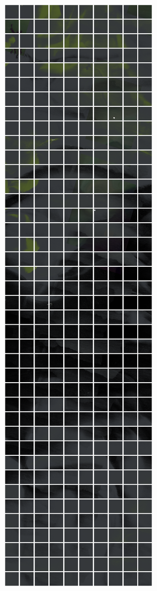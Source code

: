 <html>
<div>
<img src="https://github.com/HakkaTjakka/NL_TILE_MAP/blob/main/18/630/-1074/r.6300.-10740.png" height="44" width="44">
<img src="https://github.com/HakkaTjakka/NL_TILE_MAP/blob/main/18/630/-1074/r.6301.-10740.png" height="44" width="44">
<img src="https://github.com/HakkaTjakka/NL_TILE_MAP/blob/main/18/630/-1074/r.6302.-10740.png" height="44" width="44">
<img src="https://github.com/HakkaTjakka/NL_TILE_MAP/blob/main/18/630/-1074/r.6303.-10740.png" height="44" width="44">
<img src="https://github.com/HakkaTjakka/NL_TILE_MAP/blob/main/18/630/-1074/r.6304.-10740.png" height="44" width="44">
<img src="https://github.com/HakkaTjakka/NL_TILE_MAP/blob/main/18/630/-1074/r.6305.-10740.png" height="44" width="44">
<img src="https://github.com/HakkaTjakka/NL_TILE_MAP/blob/main/18/630/-1074/r.6306.-10740.png" height="44" width="44">
<img src="https://github.com/HakkaTjakka/NL_TILE_MAP/blob/main/18/630/-1074/r.6307.-10740.png" height="44" width="44">
<img src="https://github.com/HakkaTjakka/NL_TILE_MAP/blob/main/18/630/-1074/r.6308.-10740.png" height="44" width="44">
<img src="https://github.com/HakkaTjakka/NL_TILE_MAP/blob/main/18/630/-1074/r.6309.-10740.png" height="44" width="44">
<img src="https://github.com/HakkaTjakka/NL_TILE_MAP/blob/main/18/631/-1074/r.6310.-10740.png" height="44" width="44">
<img src="https://github.com/HakkaTjakka/NL_TILE_MAP/blob/main/18/631/-1074/r.6311.-10740.png" height="44" width="44">
<img src="https://github.com/HakkaTjakka/NL_TILE_MAP/blob/main/18/631/-1074/r.6312.-10740.png" height="44" width="44">
<img src="https://github.com/HakkaTjakka/NL_TILE_MAP/blob/main/18/631/-1074/r.6313.-10740.png" height="44" width="44">
<img src="https://github.com/HakkaTjakka/NL_TILE_MAP/blob/main/18/631/-1074/r.6314.-10740.png" height="44" width="44">
<img src="https://github.com/HakkaTjakka/NL_TILE_MAP/blob/main/18/631/-1074/r.6315.-10740.png" height="44" width="44">
<img src="https://github.com/HakkaTjakka/NL_TILE_MAP/blob/main/18/631/-1074/r.6316.-10740.png" height="44" width="44">
<img src="https://github.com/HakkaTjakka/NL_TILE_MAP/blob/main/18/631/-1074/r.6317.-10740.png" height="44" width="44">
<img src="https://github.com/HakkaTjakka/NL_TILE_MAP/blob/main/18/631/-1074/r.6318.-10740.png" height="44" width="44">
<img src="https://github.com/HakkaTjakka/NL_TILE_MAP/blob/main/18/631/-1074/r.6319.-10740.png" height="44" width="44">
<br>
<img src="https://github.com/HakkaTjakka/NL_TILE_MAP/blob/main/18/630/-1074/r.6300.-10739.png" height="44" width="44">
<img src="https://github.com/HakkaTjakka/NL_TILE_MAP/blob/main/18/630/-1074/r.6301.-10739.png" height="44" width="44">
<img src="https://github.com/HakkaTjakka/NL_TILE_MAP/blob/main/18/630/-1074/r.6302.-10739.png" height="44" width="44">
<img src="https://github.com/HakkaTjakka/NL_TILE_MAP/blob/main/18/630/-1074/r.6303.-10739.png" height="44" width="44">
<img src="https://github.com/HakkaTjakka/NL_TILE_MAP/blob/main/18/630/-1074/r.6304.-10739.png" height="44" width="44">
<img src="https://github.com/HakkaTjakka/NL_TILE_MAP/blob/main/18/630/-1074/r.6305.-10739.png" height="44" width="44">
<img src="https://github.com/HakkaTjakka/NL_TILE_MAP/blob/main/18/630/-1074/r.6306.-10739.png" height="44" width="44">
<img src="https://github.com/HakkaTjakka/NL_TILE_MAP/blob/main/18/630/-1074/r.6307.-10739.png" height="44" width="44">
<img src="https://github.com/HakkaTjakka/NL_TILE_MAP/blob/main/18/630/-1074/r.6308.-10739.png" height="44" width="44">
<img src="https://github.com/HakkaTjakka/NL_TILE_MAP/blob/main/18/630/-1074/r.6309.-10739.png" height="44" width="44">
<img src="https://github.com/HakkaTjakka/NL_TILE_MAP/blob/main/18/631/-1074/r.6310.-10739.png" height="44" width="44">
<img src="https://github.com/HakkaTjakka/NL_TILE_MAP/blob/main/18/631/-1074/r.6311.-10739.png" height="44" width="44">
<img src="https://github.com/HakkaTjakka/NL_TILE_MAP/blob/main/18/631/-1074/r.6312.-10739.png" height="44" width="44">
<img src="https://github.com/HakkaTjakka/NL_TILE_MAP/blob/main/18/631/-1074/r.6313.-10739.png" height="44" width="44">
<img src="https://github.com/HakkaTjakka/NL_TILE_MAP/blob/main/18/631/-1074/r.6314.-10739.png" height="44" width="44">
<img src="https://github.com/HakkaTjakka/NL_TILE_MAP/blob/main/18/631/-1074/r.6315.-10739.png" height="44" width="44">
<img src="https://github.com/HakkaTjakka/NL_TILE_MAP/blob/main/18/631/-1074/r.6316.-10739.png" height="44" width="44">
<img src="https://github.com/HakkaTjakka/NL_TILE_MAP/blob/main/18/631/-1074/r.6317.-10739.png" height="44" width="44">
<img src="https://github.com/HakkaTjakka/NL_TILE_MAP/blob/main/18/631/-1074/r.6318.-10739.png" height="44" width="44">
<img src="https://github.com/HakkaTjakka/NL_TILE_MAP/blob/main/18/631/-1074/r.6319.-10739.png" height="44" width="44">
<br>
<img src="https://github.com/HakkaTjakka/NL_TILE_MAP/blob/main/18/630/-1074/r.6300.-10738.png" height="44" width="44">
<img src="https://github.com/HakkaTjakka/NL_TILE_MAP/blob/main/18/630/-1074/r.6301.-10738.png" height="44" width="44">
<img src="https://github.com/HakkaTjakka/NL_TILE_MAP/blob/main/18/630/-1074/r.6302.-10738.png" height="44" width="44">
<img src="https://github.com/HakkaTjakka/NL_TILE_MAP/blob/main/18/630/-1074/r.6303.-10738.png" height="44" width="44">
<img src="https://github.com/HakkaTjakka/NL_TILE_MAP/blob/main/18/630/-1074/r.6304.-10738.png" height="44" width="44">
<img src="https://github.com/HakkaTjakka/NL_TILE_MAP/blob/main/18/630/-1074/r.6305.-10738.png" height="44" width="44">
<img src="https://github.com/HakkaTjakka/NL_TILE_MAP/blob/main/18/630/-1074/r.6306.-10738.png" height="44" width="44">
<img src="https://github.com/HakkaTjakka/NL_TILE_MAP/blob/main/18/630/-1074/r.6307.-10738.png" height="44" width="44">
<img src="https://github.com/HakkaTjakka/NL_TILE_MAP/blob/main/18/630/-1074/r.6308.-10738.png" height="44" width="44">
<img src="https://github.com/HakkaTjakka/NL_TILE_MAP/blob/main/18/630/-1074/r.6309.-10738.png" height="44" width="44">
<img src="https://github.com/HakkaTjakka/NL_TILE_MAP/blob/main/18/631/-1074/r.6310.-10738.png" height="44" width="44">
<img src="https://github.com/HakkaTjakka/NL_TILE_MAP/blob/main/18/631/-1074/r.6311.-10738.png" height="44" width="44">
<img src="https://github.com/HakkaTjakka/NL_TILE_MAP/blob/main/18/631/-1074/r.6312.-10738.png" height="44" width="44">
<img src="https://github.com/HakkaTjakka/NL_TILE_MAP/blob/main/18/631/-1074/r.6313.-10738.png" height="44" width="44">
<img src="https://github.com/HakkaTjakka/NL_TILE_MAP/blob/main/18/631/-1074/r.6314.-10738.png" height="44" width="44">
<img src="https://github.com/HakkaTjakka/NL_TILE_MAP/blob/main/18/631/-1074/r.6315.-10738.png" height="44" width="44">
<img src="https://github.com/HakkaTjakka/NL_TILE_MAP/blob/main/18/631/-1074/r.6316.-10738.png" height="44" width="44">
<img src="https://github.com/HakkaTjakka/NL_TILE_MAP/blob/main/18/631/-1074/r.6317.-10738.png" height="44" width="44">
<img src="https://github.com/HakkaTjakka/NL_TILE_MAP/blob/main/18/631/-1074/r.6318.-10738.png" height="44" width="44">
<img src="https://github.com/HakkaTjakka/NL_TILE_MAP/blob/main/18/631/-1074/r.6319.-10738.png" height="44" width="44">
<br>
<img src="https://github.com/HakkaTjakka/NL_TILE_MAP/blob/main/18/630/-1074/r.6300.-10737.png" height="44" width="44">
<img src="https://github.com/HakkaTjakka/NL_TILE_MAP/blob/main/18/630/-1074/r.6301.-10737.png" height="44" width="44">
<img src="https://github.com/HakkaTjakka/NL_TILE_MAP/blob/main/18/630/-1074/r.6302.-10737.png" height="44" width="44">
<img src="https://github.com/HakkaTjakka/NL_TILE_MAP/blob/main/18/630/-1074/r.6303.-10737.png" height="44" width="44">
<img src="https://github.com/HakkaTjakka/NL_TILE_MAP/blob/main/18/630/-1074/r.6304.-10737.png" height="44" width="44">
<img src="https://github.com/HakkaTjakka/NL_TILE_MAP/blob/main/18/630/-1074/r.6305.-10737.png" height="44" width="44">
<img src="https://github.com/HakkaTjakka/NL_TILE_MAP/blob/main/18/630/-1074/r.6306.-10737.png" height="44" width="44">
<img src="https://github.com/HakkaTjakka/NL_TILE_MAP/blob/main/18/630/-1074/r.6307.-10737.png" height="44" width="44">
<img src="https://github.com/HakkaTjakka/NL_TILE_MAP/blob/main/18/630/-1074/r.6308.-10737.png" height="44" width="44">
<img src="https://github.com/HakkaTjakka/NL_TILE_MAP/blob/main/18/630/-1074/r.6309.-10737.png" height="44" width="44">
<img src="https://github.com/HakkaTjakka/NL_TILE_MAP/blob/main/18/631/-1074/r.6310.-10737.png" height="44" width="44">
<img src="https://github.com/HakkaTjakka/NL_TILE_MAP/blob/main/18/631/-1074/r.6311.-10737.png" height="44" width="44">
<img src="https://github.com/HakkaTjakka/NL_TILE_MAP/blob/main/18/631/-1074/r.6312.-10737.png" height="44" width="44">
<img src="https://github.com/HakkaTjakka/NL_TILE_MAP/blob/main/18/631/-1074/r.6313.-10737.png" height="44" width="44">
<img src="https://github.com/HakkaTjakka/NL_TILE_MAP/blob/main/18/631/-1074/r.6314.-10737.png" height="44" width="44">
<img src="https://github.com/HakkaTjakka/NL_TILE_MAP/blob/main/18/631/-1074/r.6315.-10737.png" height="44" width="44">
<img src="https://github.com/HakkaTjakka/NL_TILE_MAP/blob/main/18/631/-1074/r.6316.-10737.png" height="44" width="44">
<img src="https://github.com/HakkaTjakka/NL_TILE_MAP/blob/main/18/631/-1074/r.6317.-10737.png" height="44" width="44">
<img src="https://github.com/HakkaTjakka/NL_TILE_MAP/blob/main/18/631/-1074/r.6318.-10737.png" height="44" width="44">
<img src="https://github.com/HakkaTjakka/NL_TILE_MAP/blob/main/18/631/-1074/r.6319.-10737.png" height="44" width="44">
<br>
<img src="https://github.com/HakkaTjakka/NL_TILE_MAP/blob/main/18/630/-1074/r.6300.-10736.png" height="44" width="44">
<img src="https://github.com/HakkaTjakka/NL_TILE_MAP/blob/main/18/630/-1074/r.6301.-10736.png" height="44" width="44">
<img src="https://github.com/HakkaTjakka/NL_TILE_MAP/blob/main/18/630/-1074/r.6302.-10736.png" height="44" width="44">
<img src="https://github.com/HakkaTjakka/NL_TILE_MAP/blob/main/18/630/-1074/r.6303.-10736.png" height="44" width="44">
<img src="https://github.com/HakkaTjakka/NL_TILE_MAP/blob/main/18/630/-1074/r.6304.-10736.png" height="44" width="44">
<img src="https://github.com/HakkaTjakka/NL_TILE_MAP/blob/main/18/630/-1074/r.6305.-10736.png" height="44" width="44">
<img src="https://github.com/HakkaTjakka/NL_TILE_MAP/blob/main/18/630/-1074/r.6306.-10736.png" height="44" width="44">
<img src="https://github.com/HakkaTjakka/NL_TILE_MAP/blob/main/18/630/-1074/r.6307.-10736.png" height="44" width="44">
<img src="https://github.com/HakkaTjakka/NL_TILE_MAP/blob/main/18/630/-1074/r.6308.-10736.png" height="44" width="44">
<img src="https://github.com/HakkaTjakka/NL_TILE_MAP/blob/main/18/630/-1074/r.6309.-10736.png" height="44" width="44">
<img src="https://github.com/HakkaTjakka/NL_TILE_MAP/blob/main/18/631/-1074/r.6310.-10736.png" height="44" width="44">
<img src="https://github.com/HakkaTjakka/NL_TILE_MAP/blob/main/18/631/-1074/r.6311.-10736.png" height="44" width="44">
<img src="https://github.com/HakkaTjakka/NL_TILE_MAP/blob/main/18/631/-1074/r.6312.-10736.png" height="44" width="44">
<img src="https://github.com/HakkaTjakka/NL_TILE_MAP/blob/main/18/631/-1074/r.6313.-10736.png" height="44" width="44">
<img src="https://github.com/HakkaTjakka/NL_TILE_MAP/blob/main/18/631/-1074/r.6314.-10736.png" height="44" width="44">
<img src="https://github.com/HakkaTjakka/NL_TILE_MAP/blob/main/18/631/-1074/r.6315.-10736.png" height="44" width="44">
<img src="https://github.com/HakkaTjakka/NL_TILE_MAP/blob/main/18/631/-1074/r.6316.-10736.png" height="44" width="44">
<img src="https://github.com/HakkaTjakka/NL_TILE_MAP/blob/main/18/631/-1074/r.6317.-10736.png" height="44" width="44">
<img src="https://github.com/HakkaTjakka/NL_TILE_MAP/blob/main/18/631/-1074/r.6318.-10736.png" height="44" width="44">
<img src="https://github.com/HakkaTjakka/NL_TILE_MAP/blob/main/18/631/-1074/r.6319.-10736.png" height="44" width="44">
<br>
<img src="https://github.com/HakkaTjakka/NL_TILE_MAP/blob/main/18/630/-1074/r.6300.-10735.png" height="44" width="44">
<img src="https://github.com/HakkaTjakka/NL_TILE_MAP/blob/main/18/630/-1074/r.6301.-10735.png" height="44" width="44">
<img src="https://github.com/HakkaTjakka/NL_TILE_MAP/blob/main/18/630/-1074/r.6302.-10735.png" height="44" width="44">
<img src="https://github.com/HakkaTjakka/NL_TILE_MAP/blob/main/18/630/-1074/r.6303.-10735.png" height="44" width="44">
<img src="https://github.com/HakkaTjakka/NL_TILE_MAP/blob/main/18/630/-1074/r.6304.-10735.png" height="44" width="44">
<img src="https://github.com/HakkaTjakka/NL_TILE_MAP/blob/main/18/630/-1074/r.6305.-10735.png" height="44" width="44">
<img src="https://github.com/HakkaTjakka/NL_TILE_MAP/blob/main/18/630/-1074/r.6306.-10735.png" height="44" width="44">
<img src="https://github.com/HakkaTjakka/NL_TILE_MAP/blob/main/18/630/-1074/r.6307.-10735.png" height="44" width="44">
<img src="https://github.com/HakkaTjakka/NL_TILE_MAP/blob/main/18/630/-1074/r.6308.-10735.png" height="44" width="44">
<img src="https://github.com/HakkaTjakka/NL_TILE_MAP/blob/main/18/630/-1074/r.6309.-10735.png" height="44" width="44">
<img src="https://github.com/HakkaTjakka/NL_TILE_MAP/blob/main/18/631/-1074/r.6310.-10735.png" height="44" width="44">
<img src="https://github.com/HakkaTjakka/NL_TILE_MAP/blob/main/18/631/-1074/r.6311.-10735.png" height="44" width="44">
<img src="https://github.com/HakkaTjakka/NL_TILE_MAP/blob/main/18/631/-1074/r.6312.-10735.png" height="44" width="44">
<img src="https://github.com/HakkaTjakka/NL_TILE_MAP/blob/main/18/631/-1074/r.6313.-10735.png" height="44" width="44">
<img src="https://github.com/HakkaTjakka/NL_TILE_MAP/blob/main/18/631/-1074/r.6314.-10735.png" height="44" width="44">
<img src="https://github.com/HakkaTjakka/NL_TILE_MAP/blob/main/18/631/-1074/r.6315.-10735.png" height="44" width="44">
<img src="https://github.com/HakkaTjakka/NL_TILE_MAP/blob/main/18/631/-1074/r.6316.-10735.png" height="44" width="44">
<img src="https://github.com/HakkaTjakka/NL_TILE_MAP/blob/main/18/631/-1074/r.6317.-10735.png" height="44" width="44">
<img src="https://github.com/HakkaTjakka/NL_TILE_MAP/blob/main/18/631/-1074/r.6318.-10735.png" height="44" width="44">
<img src="https://github.com/HakkaTjakka/NL_TILE_MAP/blob/main/18/631/-1074/r.6319.-10735.png" height="44" width="44">
<br>
<img src="https://github.com/HakkaTjakka/NL_TILE_MAP/blob/main/18/630/-1074/r.6300.-10734.png" height="44" width="44">
<img src="https://github.com/HakkaTjakka/NL_TILE_MAP/blob/main/18/630/-1074/r.6301.-10734.png" height="44" width="44">
<img src="https://github.com/HakkaTjakka/NL_TILE_MAP/blob/main/18/630/-1074/r.6302.-10734.png" height="44" width="44">
<img src="https://github.com/HakkaTjakka/NL_TILE_MAP/blob/main/18/630/-1074/r.6303.-10734.png" height="44" width="44">
<img src="https://github.com/HakkaTjakka/NL_TILE_MAP/blob/main/18/630/-1074/r.6304.-10734.png" height="44" width="44">
<img src="https://github.com/HakkaTjakka/NL_TILE_MAP/blob/main/18/630/-1074/r.6305.-10734.png" height="44" width="44">
<img src="https://github.com/HakkaTjakka/NL_TILE_MAP/blob/main/18/630/-1074/r.6306.-10734.png" height="44" width="44">
<img src="https://github.com/HakkaTjakka/NL_TILE_MAP/blob/main/18/630/-1074/r.6307.-10734.png" height="44" width="44">
<img src="https://github.com/HakkaTjakka/NL_TILE_MAP/blob/main/18/630/-1074/r.6308.-10734.png" height="44" width="44">
<img src="https://github.com/HakkaTjakka/NL_TILE_MAP/blob/main/18/630/-1074/r.6309.-10734.png" height="44" width="44">
<img src="https://github.com/HakkaTjakka/NL_TILE_MAP/blob/main/18/631/-1074/r.6310.-10734.png" height="44" width="44">
<img src="https://github.com/HakkaTjakka/NL_TILE_MAP/blob/main/18/631/-1074/r.6311.-10734.png" height="44" width="44">
<img src="https://github.com/HakkaTjakka/NL_TILE_MAP/blob/main/18/631/-1074/r.6312.-10734.png" height="44" width="44">
<img src="https://github.com/HakkaTjakka/NL_TILE_MAP/blob/main/18/631/-1074/r.6313.-10734.png" height="44" width="44">
<img src="https://github.com/HakkaTjakka/NL_TILE_MAP/blob/main/18/631/-1074/r.6314.-10734.png" height="44" width="44">
<img src="https://github.com/HakkaTjakka/NL_TILE_MAP/blob/main/18/631/-1074/r.6315.-10734.png" height="44" width="44">
<img src="https://github.com/HakkaTjakka/NL_TILE_MAP/blob/main/18/631/-1074/r.6316.-10734.png" height="44" width="44">
<img src="https://github.com/HakkaTjakka/NL_TILE_MAP/blob/main/18/631/-1074/r.6317.-10734.png" height="44" width="44">
<img src="https://github.com/HakkaTjakka/NL_TILE_MAP/blob/main/18/631/-1074/r.6318.-10734.png" height="44" width="44">
<img src="https://github.com/HakkaTjakka/NL_TILE_MAP/blob/main/18/631/-1074/r.6319.-10734.png" height="44" width="44">
<br>
<img src="https://github.com/HakkaTjakka/NL_TILE_MAP/blob/main/18/630/-1074/r.6300.-10733.png" height="44" width="44">
<img src="https://github.com/HakkaTjakka/NL_TILE_MAP/blob/main/18/630/-1074/r.6301.-10733.png" height="44" width="44">
<img src="https://github.com/HakkaTjakka/NL_TILE_MAP/blob/main/18/630/-1074/r.6302.-10733.png" height="44" width="44">
<img src="https://github.com/HakkaTjakka/NL_TILE_MAP/blob/main/18/630/-1074/r.6303.-10733.png" height="44" width="44">
<img src="https://github.com/HakkaTjakka/NL_TILE_MAP/blob/main/18/630/-1074/r.6304.-10733.png" height="44" width="44">
<img src="https://github.com/HakkaTjakka/NL_TILE_MAP/blob/main/18/630/-1074/r.6305.-10733.png" height="44" width="44">
<img src="https://github.com/HakkaTjakka/NL_TILE_MAP/blob/main/18/630/-1074/r.6306.-10733.png" height="44" width="44">
<img src="https://github.com/HakkaTjakka/NL_TILE_MAP/blob/main/18/630/-1074/r.6307.-10733.png" height="44" width="44">
<img src="https://github.com/HakkaTjakka/NL_TILE_MAP/blob/main/18/630/-1074/r.6308.-10733.png" height="44" width="44">
<img src="https://github.com/HakkaTjakka/NL_TILE_MAP/blob/main/18/630/-1074/r.6309.-10733.png" height="44" width="44">
<img src="https://github.com/HakkaTjakka/NL_TILE_MAP/blob/main/18/631/-1074/r.6310.-10733.png" height="44" width="44">
<img src="https://github.com/HakkaTjakka/NL_TILE_MAP/blob/main/18/631/-1074/r.6311.-10733.png" height="44" width="44">
<img src="https://github.com/HakkaTjakka/NL_TILE_MAP/blob/main/18/631/-1074/r.6312.-10733.png" height="44" width="44">
<img src="https://github.com/HakkaTjakka/NL_TILE_MAP/blob/main/18/631/-1074/r.6313.-10733.png" height="44" width="44">
<img src="https://github.com/HakkaTjakka/NL_TILE_MAP/blob/main/18/631/-1074/r.6314.-10733.png" height="44" width="44">
<img src="https://github.com/HakkaTjakka/NL_TILE_MAP/blob/main/18/631/-1074/r.6315.-10733.png" height="44" width="44">
<img src="https://github.com/HakkaTjakka/NL_TILE_MAP/blob/main/18/631/-1074/r.6316.-10733.png" height="44" width="44">
<img src="https://github.com/HakkaTjakka/NL_TILE_MAP/blob/main/18/631/-1074/r.6317.-10733.png" height="44" width="44">
<img src="https://github.com/HakkaTjakka/NL_TILE_MAP/blob/main/18/631/-1074/r.6318.-10733.png" height="44" width="44">
<img src="https://github.com/HakkaTjakka/NL_TILE_MAP/blob/main/18/631/-1074/r.6319.-10733.png" height="44" width="44">
<br>
<img src="https://github.com/HakkaTjakka/NL_TILE_MAP/blob/main/18/630/-1074/r.6300.-10732.png" height="44" width="44">
<img src="https://github.com/HakkaTjakka/NL_TILE_MAP/blob/main/18/630/-1074/r.6301.-10732.png" height="44" width="44">
<img src="https://github.com/HakkaTjakka/NL_TILE_MAP/blob/main/18/630/-1074/r.6302.-10732.png" height="44" width="44">
<img src="https://github.com/HakkaTjakka/NL_TILE_MAP/blob/main/18/630/-1074/r.6303.-10732.png" height="44" width="44">
<img src="https://github.com/HakkaTjakka/NL_TILE_MAP/blob/main/18/630/-1074/r.6304.-10732.png" height="44" width="44">
<img src="https://github.com/HakkaTjakka/NL_TILE_MAP/blob/main/18/630/-1074/r.6305.-10732.png" height="44" width="44">
<img src="https://github.com/HakkaTjakka/NL_TILE_MAP/blob/main/18/630/-1074/r.6306.-10732.png" height="44" width="44">
<img src="https://github.com/HakkaTjakka/NL_TILE_MAP/blob/main/18/630/-1074/r.6307.-10732.png" height="44" width="44">
<img src="https://github.com/HakkaTjakka/NL_TILE_MAP/blob/main/18/630/-1074/r.6308.-10732.png" height="44" width="44">
<img src="https://github.com/HakkaTjakka/NL_TILE_MAP/blob/main/18/630/-1074/r.6309.-10732.png" height="44" width="44">
<img src="https://github.com/HakkaTjakka/NL_TILE_MAP/blob/main/18/631/-1074/r.6310.-10732.png" height="44" width="44">
<img src="https://github.com/HakkaTjakka/NL_TILE_MAP/blob/main/18/631/-1074/r.6311.-10732.png" height="44" width="44">
<img src="https://github.com/HakkaTjakka/NL_TILE_MAP/blob/main/18/631/-1074/r.6312.-10732.png" height="44" width="44">
<img src="https://github.com/HakkaTjakka/NL_TILE_MAP/blob/main/18/631/-1074/r.6313.-10732.png" height="44" width="44">
<img src="https://github.com/HakkaTjakka/NL_TILE_MAP/blob/main/18/631/-1074/r.6314.-10732.png" height="44" width="44">
<img src="https://github.com/HakkaTjakka/NL_TILE_MAP/blob/main/18/631/-1074/r.6315.-10732.png" height="44" width="44">
<img src="https://github.com/HakkaTjakka/NL_TILE_MAP/blob/main/18/631/-1074/r.6316.-10732.png" height="44" width="44">
<img src="https://github.com/HakkaTjakka/NL_TILE_MAP/blob/main/18/631/-1074/r.6317.-10732.png" height="44" width="44">
<img src="https://github.com/HakkaTjakka/NL_TILE_MAP/blob/main/18/631/-1074/r.6318.-10732.png" height="44" width="44">
<img src="https://github.com/HakkaTjakka/NL_TILE_MAP/blob/main/18/631/-1074/r.6319.-10732.png" height="44" width="44">
<br>
<img src="https://github.com/HakkaTjakka/NL_TILE_MAP/blob/main/18/630/-1074/r.6300.-10731.png" height="44" width="44">
<img src="https://github.com/HakkaTjakka/NL_TILE_MAP/blob/main/18/630/-1074/r.6301.-10731.png" height="44" width="44">
<img src="https://github.com/HakkaTjakka/NL_TILE_MAP/blob/main/18/630/-1074/r.6302.-10731.png" height="44" width="44">
<img src="https://github.com/HakkaTjakka/NL_TILE_MAP/blob/main/18/630/-1074/r.6303.-10731.png" height="44" width="44">
<img src="https://github.com/HakkaTjakka/NL_TILE_MAP/blob/main/18/630/-1074/r.6304.-10731.png" height="44" width="44">
<img src="https://github.com/HakkaTjakka/NL_TILE_MAP/blob/main/18/630/-1074/r.6305.-10731.png" height="44" width="44">
<img src="https://github.com/HakkaTjakka/NL_TILE_MAP/blob/main/18/630/-1074/r.6306.-10731.png" height="44" width="44">
<img src="https://github.com/HakkaTjakka/NL_TILE_MAP/blob/main/18/630/-1074/r.6307.-10731.png" height="44" width="44">
<img src="https://github.com/HakkaTjakka/NL_TILE_MAP/blob/main/18/630/-1074/r.6308.-10731.png" height="44" width="44">
<img src="https://github.com/HakkaTjakka/NL_TILE_MAP/blob/main/18/630/-1074/r.6309.-10731.png" height="44" width="44">
<img src="https://github.com/HakkaTjakka/NL_TILE_MAP/blob/main/18/631/-1074/r.6310.-10731.png" height="44" width="44">
<img src="https://github.com/HakkaTjakka/NL_TILE_MAP/blob/main/18/631/-1074/r.6311.-10731.png" height="44" width="44">
<img src="https://github.com/HakkaTjakka/NL_TILE_MAP/blob/main/18/631/-1074/r.6312.-10731.png" height="44" width="44">
<img src="https://github.com/HakkaTjakka/NL_TILE_MAP/blob/main/18/631/-1074/r.6313.-10731.png" height="44" width="44">
<img src="https://github.com/HakkaTjakka/NL_TILE_MAP/blob/main/18/631/-1074/r.6314.-10731.png" height="44" width="44">
<img src="https://github.com/HakkaTjakka/NL_TILE_MAP/blob/main/18/631/-1074/r.6315.-10731.png" height="44" width="44">
<img src="https://github.com/HakkaTjakka/NL_TILE_MAP/blob/main/18/631/-1074/r.6316.-10731.png" height="44" width="44">
<img src="https://github.com/HakkaTjakka/NL_TILE_MAP/blob/main/18/631/-1074/r.6317.-10731.png" height="44" width="44">
<img src="https://github.com/HakkaTjakka/NL_TILE_MAP/blob/main/18/631/-1074/r.6318.-10731.png" height="44" width="44">
<img src="https://github.com/HakkaTjakka/NL_TILE_MAP/blob/main/18/631/-1074/r.6319.-10731.png" height="44" width="44">
<br>
<img src="https://github.com/HakkaTjakka/NL_TILE_MAP/blob/main/18/630/-1073/r.6300.-10730.png" height="44" width="44">
<img src="https://github.com/HakkaTjakka/NL_TILE_MAP/blob/main/18/630/-1073/r.6301.-10730.png" height="44" width="44">
<img src="https://github.com/HakkaTjakka/NL_TILE_MAP/blob/main/18/630/-1073/r.6302.-10730.png" height="44" width="44">
<img src="https://github.com/HakkaTjakka/NL_TILE_MAP/blob/main/18/630/-1073/r.6303.-10730.png" height="44" width="44">
<img src="https://github.com/HakkaTjakka/NL_TILE_MAP/blob/main/18/630/-1073/r.6304.-10730.png" height="44" width="44">
<img src="https://github.com/HakkaTjakka/NL_TILE_MAP/blob/main/18/630/-1073/r.6305.-10730.png" height="44" width="44">
<img src="https://github.com/HakkaTjakka/NL_TILE_MAP/blob/main/18/630/-1073/r.6306.-10730.png" height="44" width="44">
<img src="https://github.com/HakkaTjakka/NL_TILE_MAP/blob/main/18/630/-1073/r.6307.-10730.png" height="44" width="44">
<img src="https://github.com/HakkaTjakka/NL_TILE_MAP/blob/main/18/630/-1073/r.6308.-10730.png" height="44" width="44">
<img src="https://github.com/HakkaTjakka/NL_TILE_MAP/blob/main/18/630/-1073/r.6309.-10730.png" height="44" width="44">
<img src="https://github.com/HakkaTjakka/NL_TILE_MAP/blob/main/18/631/-1073/r.6310.-10730.png" height="44" width="44">
<img src="https://github.com/HakkaTjakka/NL_TILE_MAP/blob/main/18/631/-1073/r.6311.-10730.png" height="44" width="44">
<img src="https://github.com/HakkaTjakka/NL_TILE_MAP/blob/main/18/631/-1073/r.6312.-10730.png" height="44" width="44">
<img src="https://github.com/HakkaTjakka/NL_TILE_MAP/blob/main/18/631/-1073/r.6313.-10730.png" height="44" width="44">
<img src="https://github.com/HakkaTjakka/NL_TILE_MAP/blob/main/18/631/-1073/r.6314.-10730.png" height="44" width="44">
<img src="https://github.com/HakkaTjakka/NL_TILE_MAP/blob/main/18/631/-1073/r.6315.-10730.png" height="44" width="44">
<img src="https://github.com/HakkaTjakka/NL_TILE_MAP/blob/main/18/631/-1073/r.6316.-10730.png" height="44" width="44">
<img src="https://github.com/HakkaTjakka/NL_TILE_MAP/blob/main/18/631/-1073/r.6317.-10730.png" height="44" width="44">
<img src="https://github.com/HakkaTjakka/NL_TILE_MAP/blob/main/18/631/-1073/r.6318.-10730.png" height="44" width="44">
<img src="https://github.com/HakkaTjakka/NL_TILE_MAP/blob/main/18/631/-1073/r.6319.-10730.png" height="44" width="44">
<br>
<img src="https://github.com/HakkaTjakka/NL_TILE_MAP/blob/main/18/630/-1073/r.6300.-10729.png" height="44" width="44">
<img src="https://github.com/HakkaTjakka/NL_TILE_MAP/blob/main/18/630/-1073/r.6301.-10729.png" height="44" width="44">
<img src="https://github.com/HakkaTjakka/NL_TILE_MAP/blob/main/18/630/-1073/r.6302.-10729.png" height="44" width="44">
<img src="https://github.com/HakkaTjakka/NL_TILE_MAP/blob/main/18/630/-1073/r.6303.-10729.png" height="44" width="44">
<img src="https://github.com/HakkaTjakka/NL_TILE_MAP/blob/main/18/630/-1073/r.6304.-10729.png" height="44" width="44">
<img src="https://github.com/HakkaTjakka/NL_TILE_MAP/blob/main/18/630/-1073/r.6305.-10729.png" height="44" width="44">
<img src="https://github.com/HakkaTjakka/NL_TILE_MAP/blob/main/18/630/-1073/r.6306.-10729.png" height="44" width="44">
<img src="https://github.com/HakkaTjakka/NL_TILE_MAP/blob/main/18/630/-1073/r.6307.-10729.png" height="44" width="44">
<img src="https://github.com/HakkaTjakka/NL_TILE_MAP/blob/main/18/630/-1073/r.6308.-10729.png" height="44" width="44">
<img src="https://github.com/HakkaTjakka/NL_TILE_MAP/blob/main/18/630/-1073/r.6309.-10729.png" height="44" width="44">
<img src="https://github.com/HakkaTjakka/NL_TILE_MAP/blob/main/18/631/-1073/r.6310.-10729.png" height="44" width="44">
<img src="https://github.com/HakkaTjakka/NL_TILE_MAP/blob/main/18/631/-1073/r.6311.-10729.png" height="44" width="44">
<img src="https://github.com/HakkaTjakka/NL_TILE_MAP/blob/main/18/631/-1073/r.6312.-10729.png" height="44" width="44">
<img src="https://github.com/HakkaTjakka/NL_TILE_MAP/blob/main/18/631/-1073/r.6313.-10729.png" height="44" width="44">
<img src="https://github.com/HakkaTjakka/NL_TILE_MAP/blob/main/18/631/-1073/r.6314.-10729.png" height="44" width="44">
<img src="https://github.com/HakkaTjakka/NL_TILE_MAP/blob/main/18/631/-1073/r.6315.-10729.png" height="44" width="44">
<img src="https://github.com/HakkaTjakka/NL_TILE_MAP/blob/main/18/631/-1073/r.6316.-10729.png" height="44" width="44">
<img src="https://github.com/HakkaTjakka/NL_TILE_MAP/blob/main/18/631/-1073/r.6317.-10729.png" height="44" width="44">
<img src="https://github.com/HakkaTjakka/NL_TILE_MAP/blob/main/18/631/-1073/r.6318.-10729.png" height="44" width="44">
<img src="https://github.com/HakkaTjakka/NL_TILE_MAP/blob/main/18/631/-1073/r.6319.-10729.png" height="44" width="44">
<br>
<img src="https://github.com/HakkaTjakka/NL_TILE_MAP/blob/main/18/630/-1073/r.6300.-10728.png" height="44" width="44">
<img src="https://github.com/HakkaTjakka/NL_TILE_MAP/blob/main/18/630/-1073/r.6301.-10728.png" height="44" width="44">
<img src="https://github.com/HakkaTjakka/NL_TILE_MAP/blob/main/18/630/-1073/r.6302.-10728.png" height="44" width="44">
<img src="https://github.com/HakkaTjakka/NL_TILE_MAP/blob/main/18/630/-1073/r.6303.-10728.png" height="44" width="44">
<img src="https://github.com/HakkaTjakka/NL_TILE_MAP/blob/main/18/630/-1073/r.6304.-10728.png" height="44" width="44">
<img src="https://github.com/HakkaTjakka/NL_TILE_MAP/blob/main/18/630/-1073/r.6305.-10728.png" height="44" width="44">
<img src="https://github.com/HakkaTjakka/NL_TILE_MAP/blob/main/18/630/-1073/r.6306.-10728.png" height="44" width="44">
<img src="https://github.com/HakkaTjakka/NL_TILE_MAP/blob/main/18/630/-1073/r.6307.-10728.png" height="44" width="44">
<img src="https://github.com/HakkaTjakka/NL_TILE_MAP/blob/main/18/630/-1073/r.6308.-10728.png" height="44" width="44">
<img src="https://github.com/HakkaTjakka/NL_TILE_MAP/blob/main/18/630/-1073/r.6309.-10728.png" height="44" width="44">
<img src="https://github.com/HakkaTjakka/NL_TILE_MAP/blob/main/18/631/-1073/r.6310.-10728.png" height="44" width="44">
<img src="https://github.com/HakkaTjakka/NL_TILE_MAP/blob/main/18/631/-1073/r.6311.-10728.png" height="44" width="44">
<img src="https://github.com/HakkaTjakka/NL_TILE_MAP/blob/main/18/631/-1073/r.6312.-10728.png" height="44" width="44">
<img src="https://github.com/HakkaTjakka/NL_TILE_MAP/blob/main/18/631/-1073/r.6313.-10728.png" height="44" width="44">
<img src="https://github.com/HakkaTjakka/NL_TILE_MAP/blob/main/18/631/-1073/r.6314.-10728.png" height="44" width="44">
<img src="https://github.com/HakkaTjakka/NL_TILE_MAP/blob/main/18/631/-1073/r.6315.-10728.png" height="44" width="44">
<img src="https://github.com/HakkaTjakka/NL_TILE_MAP/blob/main/18/631/-1073/r.6316.-10728.png" height="44" width="44">
<img src="https://github.com/HakkaTjakka/NL_TILE_MAP/blob/main/18/631/-1073/r.6317.-10728.png" height="44" width="44">
<img src="https://github.com/HakkaTjakka/NL_TILE_MAP/blob/main/18/631/-1073/r.6318.-10728.png" height="44" width="44">
<img src="https://github.com/HakkaTjakka/NL_TILE_MAP/blob/main/18/631/-1073/r.6319.-10728.png" height="44" width="44">
<br>
<img src="https://github.com/HakkaTjakka/NL_TILE_MAP/blob/main/18/630/-1073/r.6300.-10727.png" height="44" width="44">
<img src="https://github.com/HakkaTjakka/NL_TILE_MAP/blob/main/18/630/-1073/r.6301.-10727.png" height="44" width="44">
<img src="https://github.com/HakkaTjakka/NL_TILE_MAP/blob/main/18/630/-1073/r.6302.-10727.png" height="44" width="44">
<img src="https://github.com/HakkaTjakka/NL_TILE_MAP/blob/main/18/630/-1073/r.6303.-10727.png" height="44" width="44">
<img src="https://github.com/HakkaTjakka/NL_TILE_MAP/blob/main/18/630/-1073/r.6304.-10727.png" height="44" width="44">
<img src="https://github.com/HakkaTjakka/NL_TILE_MAP/blob/main/18/630/-1073/r.6305.-10727.png" height="44" width="44">
<img src="https://github.com/HakkaTjakka/NL_TILE_MAP/blob/main/18/630/-1073/r.6306.-10727.png" height="44" width="44">
<img src="https://github.com/HakkaTjakka/NL_TILE_MAP/blob/main/18/630/-1073/r.6307.-10727.png" height="44" width="44">
<img src="https://github.com/HakkaTjakka/NL_TILE_MAP/blob/main/18/630/-1073/r.6308.-10727.png" height="44" width="44">
<img src="https://github.com/HakkaTjakka/NL_TILE_MAP/blob/main/18/630/-1073/r.6309.-10727.png" height="44" width="44">
<img src="https://github.com/HakkaTjakka/NL_TILE_MAP/blob/main/18/631/-1073/r.6310.-10727.png" height="44" width="44">
<img src="https://github.com/HakkaTjakka/NL_TILE_MAP/blob/main/18/631/-1073/r.6311.-10727.png" height="44" width="44">
<img src="https://github.com/HakkaTjakka/NL_TILE_MAP/blob/main/18/631/-1073/r.6312.-10727.png" height="44" width="44">
<img src="https://github.com/HakkaTjakka/NL_TILE_MAP/blob/main/18/631/-1073/r.6313.-10727.png" height="44" width="44">
<img src="https://github.com/HakkaTjakka/NL_TILE_MAP/blob/main/18/631/-1073/r.6314.-10727.png" height="44" width="44">
<img src="https://github.com/HakkaTjakka/NL_TILE_MAP/blob/main/18/631/-1073/r.6315.-10727.png" height="44" width="44">
<img src="https://github.com/HakkaTjakka/NL_TILE_MAP/blob/main/18/631/-1073/r.6316.-10727.png" height="44" width="44">
<img src="https://github.com/HakkaTjakka/NL_TILE_MAP/blob/main/18/631/-1073/r.6317.-10727.png" height="44" width="44">
<img src="https://github.com/HakkaTjakka/NL_TILE_MAP/blob/main/18/631/-1073/r.6318.-10727.png" height="44" width="44">
<img src="https://github.com/HakkaTjakka/NL_TILE_MAP/blob/main/18/631/-1073/r.6319.-10727.png" height="44" width="44">
<br>
<img src="https://github.com/HakkaTjakka/NL_TILE_MAP/blob/main/18/630/-1073/r.6300.-10726.png" height="44" width="44">
<img src="https://github.com/HakkaTjakka/NL_TILE_MAP/blob/main/18/630/-1073/r.6301.-10726.png" height="44" width="44">
<img src="https://github.com/HakkaTjakka/NL_TILE_MAP/blob/main/18/630/-1073/r.6302.-10726.png" height="44" width="44">
<img src="https://github.com/HakkaTjakka/NL_TILE_MAP/blob/main/18/630/-1073/r.6303.-10726.png" height="44" width="44">
<img src="https://github.com/HakkaTjakka/NL_TILE_MAP/blob/main/18/630/-1073/r.6304.-10726.png" height="44" width="44">
<img src="https://github.com/HakkaTjakka/NL_TILE_MAP/blob/main/18/630/-1073/r.6305.-10726.png" height="44" width="44">
<img src="https://github.com/HakkaTjakka/NL_TILE_MAP/blob/main/18/630/-1073/r.6306.-10726.png" height="44" width="44">
<img src="https://github.com/HakkaTjakka/NL_TILE_MAP/blob/main/18/630/-1073/r.6307.-10726.png" height="44" width="44">
<img src="https://github.com/HakkaTjakka/NL_TILE_MAP/blob/main/18/630/-1073/r.6308.-10726.png" height="44" width="44">
<img src="https://github.com/HakkaTjakka/NL_TILE_MAP/blob/main/18/630/-1073/r.6309.-10726.png" height="44" width="44">
<img src="https://github.com/HakkaTjakka/NL_TILE_MAP/blob/main/18/631/-1073/r.6310.-10726.png" height="44" width="44">
<img src="https://github.com/HakkaTjakka/NL_TILE_MAP/blob/main/18/631/-1073/r.6311.-10726.png" height="44" width="44">
<img src="https://github.com/HakkaTjakka/NL_TILE_MAP/blob/main/18/631/-1073/r.6312.-10726.png" height="44" width="44">
<img src="https://github.com/HakkaTjakka/NL_TILE_MAP/blob/main/18/631/-1073/r.6313.-10726.png" height="44" width="44">
<img src="https://github.com/HakkaTjakka/NL_TILE_MAP/blob/main/18/631/-1073/r.6314.-10726.png" height="44" width="44">
<img src="https://github.com/HakkaTjakka/NL_TILE_MAP/blob/main/18/631/-1073/r.6315.-10726.png" height="44" width="44">
<img src="https://github.com/HakkaTjakka/NL_TILE_MAP/blob/main/18/631/-1073/r.6316.-10726.png" height="44" width="44">
<img src="https://github.com/HakkaTjakka/NL_TILE_MAP/blob/main/18/631/-1073/r.6317.-10726.png" height="44" width="44">
<img src="https://github.com/HakkaTjakka/NL_TILE_MAP/blob/main/18/631/-1073/r.6318.-10726.png" height="44" width="44">
<img src="https://github.com/HakkaTjakka/NL_TILE_MAP/blob/main/18/631/-1073/r.6319.-10726.png" height="44" width="44">
<br>
<img src="https://github.com/HakkaTjakka/NL_TILE_MAP/blob/main/18/630/-1073/r.6300.-10725.png" height="44" width="44">
<img src="https://github.com/HakkaTjakka/NL_TILE_MAP/blob/main/18/630/-1073/r.6301.-10725.png" height="44" width="44">
<img src="https://github.com/HakkaTjakka/NL_TILE_MAP/blob/main/18/630/-1073/r.6302.-10725.png" height="44" width="44">
<img src="https://github.com/HakkaTjakka/NL_TILE_MAP/blob/main/18/630/-1073/r.6303.-10725.png" height="44" width="44">
<img src="https://github.com/HakkaTjakka/NL_TILE_MAP/blob/main/18/630/-1073/r.6304.-10725.png" height="44" width="44">
<img src="https://github.com/HakkaTjakka/NL_TILE_MAP/blob/main/18/630/-1073/r.6305.-10725.png" height="44" width="44">
<img src="https://github.com/HakkaTjakka/NL_TILE_MAP/blob/main/18/630/-1073/r.6306.-10725.png" height="44" width="44">
<img src="https://github.com/HakkaTjakka/NL_TILE_MAP/blob/main/18/630/-1073/r.6307.-10725.png" height="44" width="44">
<img src="https://github.com/HakkaTjakka/NL_TILE_MAP/blob/main/18/630/-1073/r.6308.-10725.png" height="44" width="44">
<img src="https://github.com/HakkaTjakka/NL_TILE_MAP/blob/main/18/630/-1073/r.6309.-10725.png" height="44" width="44">
<img src="https://github.com/HakkaTjakka/NL_TILE_MAP/blob/main/18/631/-1073/r.6310.-10725.png" height="44" width="44">
<img src="https://github.com/HakkaTjakka/NL_TILE_MAP/blob/main/18/631/-1073/r.6311.-10725.png" height="44" width="44">
<img src="https://github.com/HakkaTjakka/NL_TILE_MAP/blob/main/18/631/-1073/r.6312.-10725.png" height="44" width="44">
<img src="https://github.com/HakkaTjakka/NL_TILE_MAP/blob/main/18/631/-1073/r.6313.-10725.png" height="44" width="44">
<img src="https://github.com/HakkaTjakka/NL_TILE_MAP/blob/main/18/631/-1073/r.6314.-10725.png" height="44" width="44">
<img src="https://github.com/HakkaTjakka/NL_TILE_MAP/blob/main/18/631/-1073/r.6315.-10725.png" height="44" width="44">
<img src="https://github.com/HakkaTjakka/NL_TILE_MAP/blob/main/18/631/-1073/r.6316.-10725.png" height="44" width="44">
<img src="https://github.com/HakkaTjakka/NL_TILE_MAP/blob/main/18/631/-1073/r.6317.-10725.png" height="44" width="44">
<img src="https://github.com/HakkaTjakka/NL_TILE_MAP/blob/main/18/631/-1073/r.6318.-10725.png" height="44" width="44">
<img src="https://github.com/HakkaTjakka/NL_TILE_MAP/blob/main/18/631/-1073/r.6319.-10725.png" height="44" width="44">
<br>
<img src="https://github.com/HakkaTjakka/NL_TILE_MAP/blob/main/18/630/-1073/r.6300.-10724.png" height="44" width="44">
<img src="https://github.com/HakkaTjakka/NL_TILE_MAP/blob/main/18/630/-1073/r.6301.-10724.png" height="44" width="44">
<img src="https://github.com/HakkaTjakka/NL_TILE_MAP/blob/main/18/630/-1073/r.6302.-10724.png" height="44" width="44">
<img src="https://github.com/HakkaTjakka/NL_TILE_MAP/blob/main/18/630/-1073/r.6303.-10724.png" height="44" width="44">
<img src="https://github.com/HakkaTjakka/NL_TILE_MAP/blob/main/18/630/-1073/r.6304.-10724.png" height="44" width="44">
<img src="https://github.com/HakkaTjakka/NL_TILE_MAP/blob/main/18/630/-1073/r.6305.-10724.png" height="44" width="44">
<img src="https://github.com/HakkaTjakka/NL_TILE_MAP/blob/main/18/630/-1073/r.6306.-10724.png" height="44" width="44">
<img src="https://github.com/HakkaTjakka/NL_TILE_MAP/blob/main/18/630/-1073/r.6307.-10724.png" height="44" width="44">
<img src="https://github.com/HakkaTjakka/NL_TILE_MAP/blob/main/18/630/-1073/r.6308.-10724.png" height="44" width="44">
<img src="https://github.com/HakkaTjakka/NL_TILE_MAP/blob/main/18/630/-1073/r.6309.-10724.png" height="44" width="44">
<img src="https://github.com/HakkaTjakka/NL_TILE_MAP/blob/main/18/631/-1073/r.6310.-10724.png" height="44" width="44">
<img src="https://github.com/HakkaTjakka/NL_TILE_MAP/blob/main/18/631/-1073/r.6311.-10724.png" height="44" width="44">
<img src="https://github.com/HakkaTjakka/NL_TILE_MAP/blob/main/18/631/-1073/r.6312.-10724.png" height="44" width="44">
<img src="https://github.com/HakkaTjakka/NL_TILE_MAP/blob/main/18/631/-1073/r.6313.-10724.png" height="44" width="44">
<img src="https://github.com/HakkaTjakka/NL_TILE_MAP/blob/main/18/631/-1073/r.6314.-10724.png" height="44" width="44">
<img src="https://github.com/HakkaTjakka/NL_TILE_MAP/blob/main/18/631/-1073/r.6315.-10724.png" height="44" width="44">
<img src="https://github.com/HakkaTjakka/NL_TILE_MAP/blob/main/18/631/-1073/r.6316.-10724.png" height="44" width="44">
<img src="https://github.com/HakkaTjakka/NL_TILE_MAP/blob/main/18/631/-1073/r.6317.-10724.png" height="44" width="44">
<img src="https://github.com/HakkaTjakka/NL_TILE_MAP/blob/main/18/631/-1073/r.6318.-10724.png" height="44" width="44">
<img src="https://github.com/HakkaTjakka/NL_TILE_MAP/blob/main/18/631/-1073/r.6319.-10724.png" height="44" width="44">
<br>
<img src="https://github.com/HakkaTjakka/NL_TILE_MAP/blob/main/18/630/-1073/r.6300.-10723.png" height="44" width="44">
<img src="https://github.com/HakkaTjakka/NL_TILE_MAP/blob/main/18/630/-1073/r.6301.-10723.png" height="44" width="44">
<img src="https://github.com/HakkaTjakka/NL_TILE_MAP/blob/main/18/630/-1073/r.6302.-10723.png" height="44" width="44">
<img src="https://github.com/HakkaTjakka/NL_TILE_MAP/blob/main/18/630/-1073/r.6303.-10723.png" height="44" width="44">
<img src="https://github.com/HakkaTjakka/NL_TILE_MAP/blob/main/18/630/-1073/r.6304.-10723.png" height="44" width="44">
<img src="https://github.com/HakkaTjakka/NL_TILE_MAP/blob/main/18/630/-1073/r.6305.-10723.png" height="44" width="44">
<img src="https://github.com/HakkaTjakka/NL_TILE_MAP/blob/main/18/630/-1073/r.6306.-10723.png" height="44" width="44">
<img src="https://github.com/HakkaTjakka/NL_TILE_MAP/blob/main/18/630/-1073/r.6307.-10723.png" height="44" width="44">
<img src="https://github.com/HakkaTjakka/NL_TILE_MAP/blob/main/18/630/-1073/r.6308.-10723.png" height="44" width="44">
<img src="https://github.com/HakkaTjakka/NL_TILE_MAP/blob/main/18/630/-1073/r.6309.-10723.png" height="44" width="44">
<img src="https://github.com/HakkaTjakka/NL_TILE_MAP/blob/main/18/631/-1073/r.6310.-10723.png" height="44" width="44">
<img src="https://github.com/HakkaTjakka/NL_TILE_MAP/blob/main/18/631/-1073/r.6311.-10723.png" height="44" width="44">
<img src="https://github.com/HakkaTjakka/NL_TILE_MAP/blob/main/18/631/-1073/r.6312.-10723.png" height="44" width="44">
<img src="https://github.com/HakkaTjakka/NL_TILE_MAP/blob/main/18/631/-1073/r.6313.-10723.png" height="44" width="44">
<img src="https://github.com/HakkaTjakka/NL_TILE_MAP/blob/main/18/631/-1073/r.6314.-10723.png" height="44" width="44">
<img src="https://github.com/HakkaTjakka/NL_TILE_MAP/blob/main/18/631/-1073/r.6315.-10723.png" height="44" width="44">
<img src="https://github.com/HakkaTjakka/NL_TILE_MAP/blob/main/18/631/-1073/r.6316.-10723.png" height="44" width="44">
<img src="https://github.com/HakkaTjakka/NL_TILE_MAP/blob/main/18/631/-1073/r.6317.-10723.png" height="44" width="44">
<img src="https://github.com/HakkaTjakka/NL_TILE_MAP/blob/main/18/631/-1073/r.6318.-10723.png" height="44" width="44">
<img src="https://github.com/HakkaTjakka/NL_TILE_MAP/blob/main/18/631/-1073/r.6319.-10723.png" height="44" width="44">
<br>
<img src="https://github.com/HakkaTjakka/NL_TILE_MAP/blob/main/18/630/-1073/r.6300.-10722.png" height="44" width="44">
<img src="https://github.com/HakkaTjakka/NL_TILE_MAP/blob/main/18/630/-1073/r.6301.-10722.png" height="44" width="44">
<img src="https://github.com/HakkaTjakka/NL_TILE_MAP/blob/main/18/630/-1073/r.6302.-10722.png" height="44" width="44">
<img src="https://github.com/HakkaTjakka/NL_TILE_MAP/blob/main/18/630/-1073/r.6303.-10722.png" height="44" width="44">
<img src="https://github.com/HakkaTjakka/NL_TILE_MAP/blob/main/18/630/-1073/r.6304.-10722.png" height="44" width="44">
<img src="https://github.com/HakkaTjakka/NL_TILE_MAP/blob/main/18/630/-1073/r.6305.-10722.png" height="44" width="44">
<img src="https://github.com/HakkaTjakka/NL_TILE_MAP/blob/main/18/630/-1073/r.6306.-10722.png" height="44" width="44">
<img src="https://github.com/HakkaTjakka/NL_TILE_MAP/blob/main/18/630/-1073/r.6307.-10722.png" height="44" width="44">
<img src="https://github.com/HakkaTjakka/NL_TILE_MAP/blob/main/18/630/-1073/r.6308.-10722.png" height="44" width="44">
<img src="https://github.com/HakkaTjakka/NL_TILE_MAP/blob/main/18/630/-1073/r.6309.-10722.png" height="44" width="44">
<img src="https://github.com/HakkaTjakka/NL_TILE_MAP/blob/main/18/631/-1073/r.6310.-10722.png" height="44" width="44">
<img src="https://github.com/HakkaTjakka/NL_TILE_MAP/blob/main/18/631/-1073/r.6311.-10722.png" height="44" width="44">
<img src="https://github.com/HakkaTjakka/NL_TILE_MAP/blob/main/18/631/-1073/r.6312.-10722.png" height="44" width="44">
<img src="https://github.com/HakkaTjakka/NL_TILE_MAP/blob/main/18/631/-1073/r.6313.-10722.png" height="44" width="44">
<img src="https://github.com/HakkaTjakka/NL_TILE_MAP/blob/main/18/631/-1073/r.6314.-10722.png" height="44" width="44">
<img src="https://github.com/HakkaTjakka/NL_TILE_MAP/blob/main/18/631/-1073/r.6315.-10722.png" height="44" width="44">
<img src="https://github.com/HakkaTjakka/NL_TILE_MAP/blob/main/18/631/-1073/r.6316.-10722.png" height="44" width="44">
<img src="https://github.com/HakkaTjakka/NL_TILE_MAP/blob/main/18/631/-1073/r.6317.-10722.png" height="44" width="44">
<img src="https://github.com/HakkaTjakka/NL_TILE_MAP/blob/main/18/631/-1073/r.6318.-10722.png" height="44" width="44">
<img src="https://github.com/HakkaTjakka/NL_TILE_MAP/blob/main/18/631/-1073/r.6319.-10722.png" height="44" width="44">
<br>
<img src="https://github.com/HakkaTjakka/NL_TILE_MAP/blob/main/18/630/-1073/r.6300.-10721.png" height="44" width="44">
<img src="https://github.com/HakkaTjakka/NL_TILE_MAP/blob/main/18/630/-1073/r.6301.-10721.png" height="44" width="44">
<img src="https://github.com/HakkaTjakka/NL_TILE_MAP/blob/main/18/630/-1073/r.6302.-10721.png" height="44" width="44">
<img src="https://github.com/HakkaTjakka/NL_TILE_MAP/blob/main/18/630/-1073/r.6303.-10721.png" height="44" width="44">
<img src="https://github.com/HakkaTjakka/NL_TILE_MAP/blob/main/18/630/-1073/r.6304.-10721.png" height="44" width="44">
<img src="https://github.com/HakkaTjakka/NL_TILE_MAP/blob/main/18/630/-1073/r.6305.-10721.png" height="44" width="44">
<img src="https://github.com/HakkaTjakka/NL_TILE_MAP/blob/main/18/630/-1073/r.6306.-10721.png" height="44" width="44">
<img src="https://github.com/HakkaTjakka/NL_TILE_MAP/blob/main/18/630/-1073/r.6307.-10721.png" height="44" width="44">
<img src="https://github.com/HakkaTjakka/NL_TILE_MAP/blob/main/18/630/-1073/r.6308.-10721.png" height="44" width="44">
<img src="https://github.com/HakkaTjakka/NL_TILE_MAP/blob/main/18/630/-1073/r.6309.-10721.png" height="44" width="44">
<img src="https://github.com/HakkaTjakka/NL_TILE_MAP/blob/main/18/631/-1073/r.6310.-10721.png" height="44" width="44">
<img src="https://github.com/HakkaTjakka/NL_TILE_MAP/blob/main/18/631/-1073/r.6311.-10721.png" height="44" width="44">
<img src="https://github.com/HakkaTjakka/NL_TILE_MAP/blob/main/18/631/-1073/r.6312.-10721.png" height="44" width="44">
<img src="https://github.com/HakkaTjakka/NL_TILE_MAP/blob/main/18/631/-1073/r.6313.-10721.png" height="44" width="44">
<img src="https://github.com/HakkaTjakka/NL_TILE_MAP/blob/main/18/631/-1073/r.6314.-10721.png" height="44" width="44">
<img src="https://github.com/HakkaTjakka/NL_TILE_MAP/blob/main/18/631/-1073/r.6315.-10721.png" height="44" width="44">
<img src="https://github.com/HakkaTjakka/NL_TILE_MAP/blob/main/18/631/-1073/r.6316.-10721.png" height="44" width="44">
<img src="https://github.com/HakkaTjakka/NL_TILE_MAP/blob/main/18/631/-1073/r.6317.-10721.png" height="44" width="44">
<img src="https://github.com/HakkaTjakka/NL_TILE_MAP/blob/main/18/631/-1073/r.6318.-10721.png" height="44" width="44">
<img src="https://github.com/HakkaTjakka/NL_TILE_MAP/blob/main/18/631/-1073/r.6319.-10721.png" height="44" width="44">
<br>
</div>
</html>
